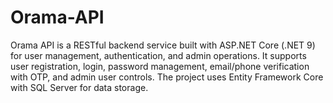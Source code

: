 # Orama-API
Orama API is a RESTful backend service built with ASP.NET Core (.NET 9) for user management, authentication, and admin operations. It supports user registration, login, password management, email/phone verification with OTP, and admin user controls. The project uses Entity Framework Core with SQL Server for data storage.
